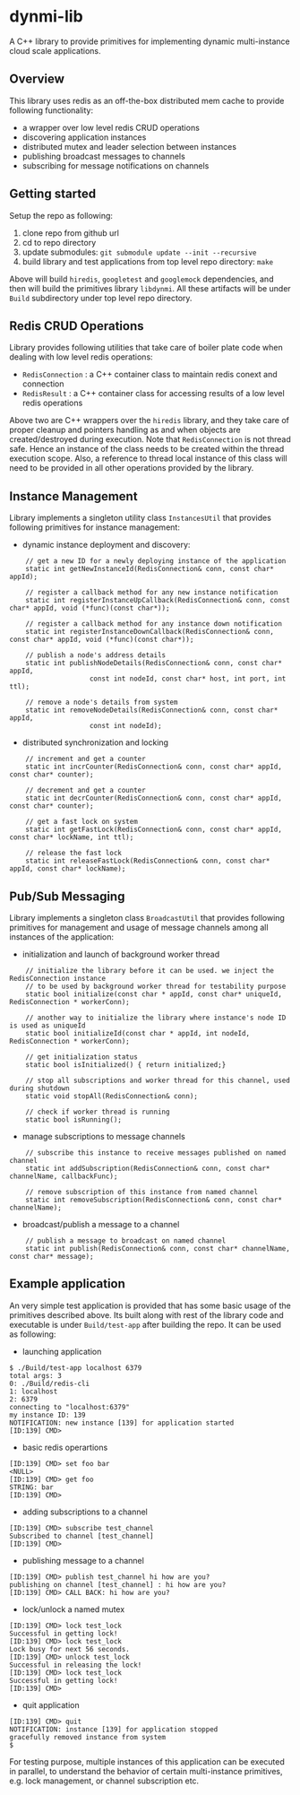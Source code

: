 # dynmi-lib
A C++ library to provide primitives for implementing dynamic multi-instance cloud scale applications.

## Overview
This library uses redis as an off-the-box distributed mem cache to provide following functionality:
* a wrapper over low level redis CRUD operations
* discovering application instances
* distributed mutex and leader selection between instances
* publishing broadcast messages to channels
* subscribing for message notifications on channels

## Getting started
Setup the repo as following:

1. clone repo from github url
1. cd to repo directory
1. update submodules: `git submodule update --init --recursive`
1. build library and test applications from top level repo directory: `make`

Above will build `hiredis`, `googletest` and `googlemock` dependencies, and then will build the primitives library `libdynmi`. All these artifacts will be under `Build` subdirectory under top level repo directory.

## Redis CRUD Operations
Library provides following utilities that take care of boiler plate code when dealing with low level redis operations:
* `RedisConnection` : a C++ container class to maintain redis conext and connection
* `RedisResult` : a C++ container class for accessing results of a low level redis operations

Above two are C++ wrappers over the `hiredis` library, and they take care of proper cleanup and pointers handling as and when objects are created/destroyed during execution. Note that `RedisConnection` is not thread safe. Hence an instance of the class needs to be created within the thread execution scope. Also, a reference to thread local instance of this class will need to be provided in all other operations provided by the library. 

## Instance Management
Library implements a singleton utility class `InstancesUtil` that provides following primitives for instance management:
* dynamic instance deployment and discovery:  
```
	// get a new ID for a newly deploying instance of the application
	static int getNewInstanceId(RedisConnection& conn, const char* appId);

	// register a callback method for any new instance notification
	static int registerInstanceUpCallback(RedisConnection& conn, const char* appId, void (*func)(const char*));

	// register a callback method for any instance down notification
	static int registerInstanceDownCallback(RedisConnection& conn, const char* appId, void (*func)(const char*));

	// publish a node's address details
	static int publishNodeDetails(RedisConnection& conn, const char* appId,
					const int nodeId, const char* host, int port, int ttl);

	// remove a node's details from system
	static int removeNodeDetails(RedisConnection& conn, const char* appId,
					const int nodeId);
```

* distributed synchronization and locking  
```
	// increment and get a counter
	static int incrCounter(RedisConnection& conn, const char* appId, const char* counter);

	// decrement and get a counter
	static int decrCounter(RedisConnection& conn, const char* appId, const char* counter);

	// get a fast lock on system
	static int getFastLock(RedisConnection& conn, const char* appId, const char* lockName, int ttl);

	// release the fast lock
	static int releaseFastLock(RedisConnection& conn, const char* appId, const char* lockName);
```

## Pub/Sub Messaging
Library implements a singleton class `BroadcastUtil` that provides following primitives for management and usage of message channels among all instances of the application:
* initialization and launch of background worker thread  
```
	// initialize the library before it can be used. we inject the RedisConnection instance
	// to be used by background worker thread for testability purpose
	static bool initialize(const char * appId, const char* uniqueId, RedisConnection * workerConn);

	// another way to initialize the library where instance's node ID is used as uniqueId
	static bool initializeId(const char * appId, int nodeId, RedisConnection * workerConn);

	// get initialization status
	static bool isInitialized() { return initialized;}

	// stop all subscriptions and worker thread for this channel, used during shutdown
	static void stopAll(RedisConnection& conn);

	// check if worker thread is running
	static bool isRunning();
```

* manage subscriptions to message channels  
```
	// subscribe this instance to receive messages published on named channel
	static int addSubscription(RedisConnection& conn, const char* channelName, callbackFunc);

	// remove subscription of this instance from named channel
	static int removeSubscription(RedisConnection& conn, const char* channelName);
```

* broadcast/publish a message to a channel  
```
	// publish a message to broadcast on named channel
	static int publish(RedisConnection& conn, const char* channelName, const char* message);
```

## Example application
An very simple test application is provided that has some basic usage of the primitives described above. Its built along with rest of the library code and executable is under `Build/test-app` after building the repo. It can be used as following:
* launching application  
```
$ ./Build/test-app localhost 6379
total args: 3
0: ./Build/redis-cli
1: localhost
2: 6379
connecting to "localhost:6379"
my instance ID: 139
NOTIFICATION: new instance [139] for application started
[ID:139] CMD> 
```

* basic redis operartions  
```
[ID:139] CMD> set foo bar
<NULL>
[ID:139] CMD> get foo
STRING: bar
[ID:139] CMD> 
```

* adding subscriptions to a channel  
```
[ID:139] CMD> subscribe test_channel
Subscribed to channel [test_channel]
[ID:139] CMD> 
```

* publishing message to a channel  
```
[ID:139] CMD> publish test_channel hi how are you?
publishing on channel [test_channel] : hi how are you?
[ID:139] CMD> CALL BACK: hi how are you?
```

* lock/unlock a named mutex  
```
[ID:139] CMD> lock test_lock
Successful in getting lock!
[ID:139] CMD> lock test_lock
Lock busy for next 56 seconds.
[ID:139] CMD> unlock test_lock
Successful in releasing the lock!
[ID:139] CMD> lock test_lock
Successful in getting lock!
[ID:139] CMD> 
```

* quit application  
```
[ID:139] CMD> quit
NOTIFICATION: instance [139] for application stopped
gracefully removed instance from system
$
```

For testing purpose, multiple instances of this application can be executed in parallel, to understand the behavior of certain multi-instance primitives, e.g. lock management, or channel subscription etc.
